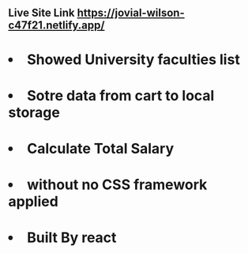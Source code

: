 ## Live Site Link https://jovial-wilson-c47f21.netlify.app/

# <li>Showed University faculties list</li>
# <li>Sotre data from cart to local storage</li>
# <li>Calculate Total Salary</li>
# <li>without no CSS framework applied</li>
# <li>Built By react</li>
